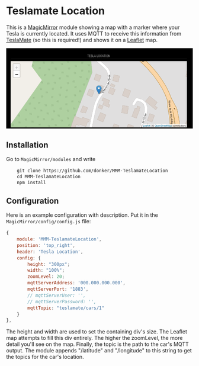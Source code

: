# Teslamate Location

This is a [MagicMirror](https://github.com/MichMich/MagicMirror/) module showing a map
with a marker where your Tesla is currently located. It uses MQTT to receive this
information from [TeslaMate](https://github.com/adriankumpf/teslamate) (so this is required!)
and shows it on a [Leaflet](https://leafletjs.com/) map.

![Screenshot](img/Screenshot.png)

## Installation

Go to `MagicMirror/modules` and write

```
    git clone https://github.com/donker/MMM-TeslamateLocation
    cd MMM-TeslamateLocation
    npm install
```

## Configuration

Here is an example configuration with description. Put it in the `MagicMirror/config/config.js` file:

```javascript
{
    module: 'MMM-TeslamateLocation',
    position: 'top_right',
    header: 'Tesla Location',
    config: {
        height: "300px";
        width: "100%";
        zoomLevel: 20;
        mqttServerAddress: '000.000.000.000',
        mqttServerPort: '1883',
        // mqttServerUser: '',
        // mqttServerPassword: '',
        mqttTopic: "teslamate/cars/1"
    }
},
```

The height and width are used to set the containing div's size. The Leaflet map attempts to fill this div
entirely. The higher the zoomLevel, the more detail you'll see on the map. Finally, the topic is the path
to the car's MQTT output. The module appends "/latitude" and "/longitude" to this string to get the topics
for the car's location.
